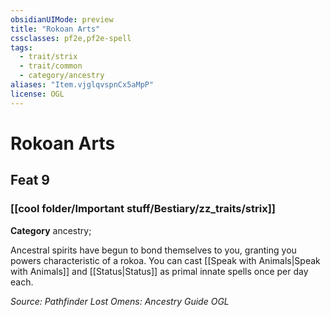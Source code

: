 ```yaml
---
obsidianUIMode: preview
title: "Rokoan Arts"
cssclasses: pf2e,pf2e-spell
tags:
  - trait/strix
  - trait/common
  - category/ancestry
aliases: "Item.vjglqvspnCx5aMpP"
license: OGL
---
```

# Rokoan Arts
## Feat 9
### [[cool folder/Important stuff/Bestiary/zz_traits/strix]]

**Category** ancestry; 




Ancestral spirits have begun to bond themselves to you, granting you powers characteristic of a rokoa. You can cast [[Speak with Animals|Speak with Animals]] and [[Status|Status]] as primal innate spells once per day each.

*Source: Pathfinder Lost Omens: Ancestry Guide*
*OGL*